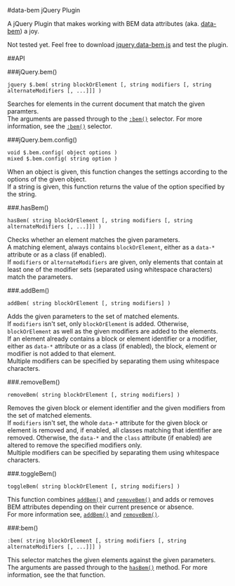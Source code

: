 #data-bem jQuery Plugin

A jQuery Plugin that makes working with BEM data attributes (aka. [data-bem](https://github.com/futape/data-bem)) a joy.

Not tested yet. Feel free to download [jquery.data-bem.js](https://github.com/futape/jquery-data-bem/blob/master/jquery.data-bem.js) and test the plugin.

##API

###jQuery.bem()

`jquery $.bem( string blockOrElement [, string modifiers [, string alternateModifiers [, ...]]] )`

Searches for elements in the current document that match the given paramters.  
The arguments are passed through to the [`:bem()`](#bem) selector.
For more information, see the [`:bem()`](#bem) selector.

###jQuery.bem.config()

`void $.bem.config( object options )`  
`mixed $.bem.config( string option )`

When an object is given, this function changes the settings
according to the options of the given object.  
If a string is given, this function returns the value of the
option specified by the string.

###.hasBem()

`hasBem( string blockOrElement [, string modifiers [, string alternateModifiers [, ...]]] )`

Checks whether an element matches the given parameters.  
A matching element, always contains `blockOrElement`, either as a
`data-*` attribute or as a class (if enabled).  
If `modifiers` or `alternateModifiers` are given, only elements that
contain at least one of the modifier sets (separated using whitespace characters)
match the parameters.

###.addBem()

`addBem( string blockOrElement [, string modifiers] )`

Adds the given parameters to the set of matched elements.  
If `modifiers` isn't set, only `blockOrElement` is added.
Otherwise, `blockOrElement` as well as the given modifiers
are added to the elements.  
If an element already contains a block or element identifier
or a modifier, either as `data-*` attribute or as a class
(if enabled), the block, element or modifier is not added
to that element.  
Multiple modifiers can be specified by separating them using
whitespace characters.

###.removeBem()

`removeBem( string blockOrElement [, string modifiers] )`

Removes the given block or element identifier and the given
modifiers from the set of matched elements.  
If `modifiers` isn't set, the whole `data-*` attribute
for the given block or element is removed and, if enabled,
all classes matching that identifier are removed.
Otherwise, the `data-*` and the `class` attribute (if enabled)
are altered to remove the specified modifiers only.  
Multiple modifiers can be specified by separating them using
whitespace characters.

###.toggleBem()

`toggleBem( string blockOrElement [, string modifiers] )`

This function combines [`addBem()`](#addbem) and [`removeBem()`](#removebem) and
adds or removes BEM attributes depending on their current
presence or absence.  
For more information see, [`addBem()`](#addbem) and [`removeBem()`](#removebem).

###:bem()

`:bem( string blockOrElement [, string modifiers [, string alternateModifiers [, ...]]] )`

This selector matches the given elements against the given parameters.  
The arguments are passed through to the [`hasBem()`](#hasbem) method.
For more information, see the that function.
